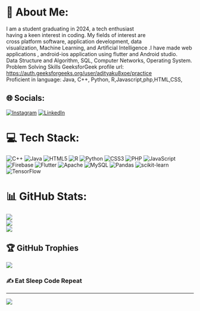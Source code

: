 # 💫 About Me:
I am a student graduating in 2024, a tech enthusiast<br>having a keen interest in coding. My fields of interest are<br>cross platform software, application development, data<br>visualization, Machine Learning, and Artificial Intelligence .I have made web applications , android-ios application using flutter and Android studio.<br>Data Structure and Algorithm, SQL, Computer Networks, Operating System.<br> Problem Solving Skills GeeksforGeek profile url: https://auth.geeksforgeeks.org/user/adityaku8xoe/practice<br>Proficient in language: Java, C++, Python, R,Javascript,php,HTML,CSS,


## 🌐 Socials:
[![Instagram](https://img.shields.io/badge/Instagram-%23E4405F.svg?logo=Instagram&logoColor=white)](https://instagram.com/adityakumarrrrrl) [![LinkedIn](https://img.shields.io/badge/LinkedIn-%230077B5.svg?logo=linkedin&logoColor=white)](https://linkedin.com/in/adityakumar0718) 

# 💻 Tech Stack:
![C++](https://img.shields.io/badge/c++-%2300599C.svg?style=flat&logo=c%2B%2B&logoColor=white) ![Java](https://img.shields.io/badge/java-%23ED8B00.svg?style=flat&logo=java&logoColor=white) ![HTML5](https://img.shields.io/badge/html5-%23E34F26.svg?style=flat&logo=html5&logoColor=white) ![R](https://img.shields.io/badge/r-%23276DC3.svg?style=flat&logo=r&logoColor=white) ![Python](https://img.shields.io/badge/python-3670A0?style=flat&logo=python&logoColor=ffdd54) ![CSS3](https://img.shields.io/badge/css3-%231572B6.svg?style=flat&logo=css3&logoColor=white) ![PHP](https://img.shields.io/badge/php-%23777BB4.svg?style=flat&logo=php&logoColor=white) ![JavaScript](https://img.shields.io/badge/javascript-%23323330.svg?style=flat&logo=javascript&logoColor=%23F7DF1E) ![Firebase](https://img.shields.io/badge/firebase-%23039BE5.svg?style=flat&logo=firebase) ![Flutter](https://img.shields.io/badge/Flutter-%2302569B.svg?style=flat&logo=Flutter&logoColor=white) ![Apache](https://img.shields.io/badge/apache-%23D42029.svg?style=flat&logo=apache&logoColor=white) ![MySQL](https://img.shields.io/badge/mysql-%2300f.svg?style=flat&logo=mysql&logoColor=white) ![Pandas](https://img.shields.io/badge/pandas-%23150458.svg?style=flat&logo=pandas&logoColor=white) ![scikit-learn](https://img.shields.io/badge/scikit--learn-%23F7931E.svg?style=flat&logo=scikit-learn&logoColor=white) ![TensorFlow](https://img.shields.io/badge/TensorFlow-%23FF6F00.svg?style=flat&logo=TensorFlow&logoColor=white)
# 📊 GitHub Stats:
![](https://github-readme-stats.vercel.app/api?username=harshchef&theme=dark&hide_border=false&include_all_commits=true&count_private=true)<br/>
![](https://github-readme-streak-stats.herokuapp.com/?user=harshchef&theme=dark&hide_border=false)<br/>
![](https://github-readme-stats.vercel.app/api/top-langs/?username=harshchef&theme=dark&hide_border=false&include_all_commits=true&count_private=true&layout=compact)

## 🏆 GitHub Trophies
![](https://github-profile-trophy.vercel.app/?username=harshchef&theme=tokyonight&no-frame=false&no-bg=false&margin-w=4)

### ✍️ Eat Sleep Code Repeat




---
[![](https://visitcount.itsvg.in/api?id=harshchef&icon=0&color=0)](https://visitcount.itsvg.in)

<!-- Proudly created with GPRM ( https://gprm.itsvg.in ) -->
